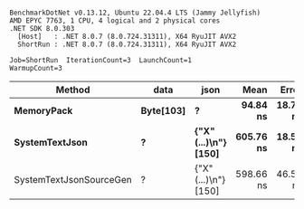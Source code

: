 ```

BenchmarkDotNet v0.13.12, Ubuntu 22.04.4 LTS (Jammy Jellyfish)
AMD EPYC 7763, 1 CPU, 4 logical and 2 physical cores
.NET SDK 8.0.303
  [Host]   : .NET 8.0.7 (8.0.724.31311), X64 RyuJIT AVX2
  ShortRun : .NET 8.0.7 (8.0.724.31311), X64 RyuJIT AVX2

Job=ShortRun  IterationCount=3  LaunchCount=1  
WarmupCount=3  

```
| Method                  | data      | json                 | Mean      | Error    | StdDev   | Min       | Max       | Gen0   | Allocated |
|------------------------ |---------- |--------------------- |----------:|---------:|---------:|----------:|----------:|-------:|----------:|
| **MemoryPack**              | **Byte[103]** | **?**                    |  **94.84 ns** | **18.79 ns** | **1.030 ns** |  **94.16 ns** |  **96.02 ns** | **0.0029** |     **248 B** |
| **SystemTextJson**          | **?**         | **{&quot;X&quot;(...)\\n&quot;} [150]** | **605.76 ns** | **18.57 ns** | **1.018 ns** | **605.14 ns** | **606.94 ns** | **0.0029** |     **248 B** |
| SystemTextJsonSourceGen | ?         | {&quot;X&quot;(...)\\n&quot;} [150] | 598.66 ns | 46.56 ns | 2.552 ns | 596.40 ns | 601.43 ns | 0.0029 |     248 B |
